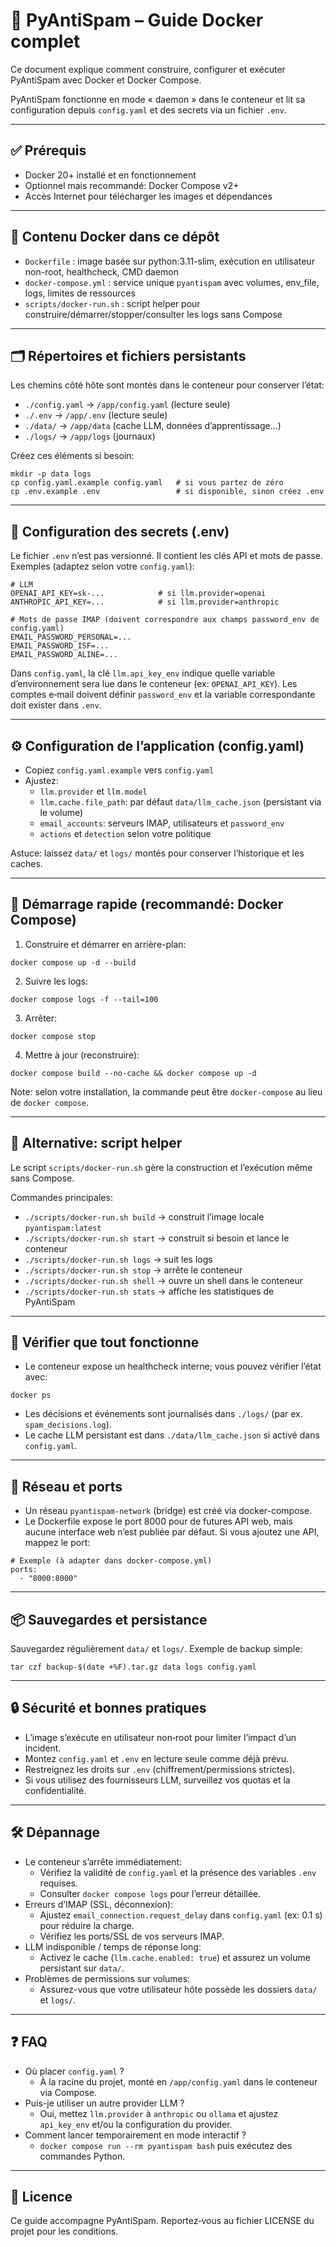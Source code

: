 # 🐳 PyAntiSpam – Guide Docker complet

Ce document explique comment construire, configurer et exécuter PyAntiSpam avec Docker et Docker Compose.

PyAntiSpam fonctionne en mode « daemon » dans le conteneur et lit sa configuration depuis `config.yaml` et des secrets via un fichier `.env`.

---

## ✅ Prérequis
- Docker 20+ installé et en fonctionnement
- Optionnel mais recommandé: Docker Compose v2+
- Accès Internet pour télécharger les images et dépendances

---

## 🧰 Contenu Docker dans ce dépôt
- `Dockerfile` : image basée sur python:3.11-slim, exécution en utilisateur non-root, healthcheck, CMD daemon
- `docker-compose.yml` : service unique `pyantispam` avec volumes, env_file, logs, limites de ressources
- `scripts/docker-run.sh` : script helper pour construire/démarrer/stopper/consulter les logs sans Compose

---

## 🗂️ Répertoires et fichiers persistants
Les chemins côté hôte sont montés dans le conteneur pour conserver l’état:
- `./config.yaml` → `/app/config.yaml` (lecture seule)
- `./.env` → `/app/.env` (lecture seule)
- `./data/` → `/app/data` (cache LLM, données d’apprentissage…)
- `./logs/` → `/app/logs` (journaux)

Créez ces éléments si besoin:

```
mkdir -p data logs
cp config.yaml.example config.yaml   # si vous partez de zéro
cp .env.example .env                 # si disponible, sinon créez .env
```

---

## 🔐 Configuration des secrets (.env)
Le fichier `.env` n’est pas versionné. Il contient les clés API et mots de passe.
Exemples (adaptez selon votre `config.yaml`):

```
# LLM
OPENAI_API_KEY=sk-...            # si llm.provider=openai
ANTHROPIC_API_KEY=...            # si llm.provider=anthropic

# Mots de passe IMAP (doivent correspondre aux champs password_env de config.yaml)
EMAIL_PASSWORD_PERSONAL=...
EMAIL_PASSWORD_ISF=...
EMAIL_PASSWORD_ALINE=...
```

Dans `config.yaml`, la clé `llm.api_key_env` indique quelle variable d’environnement sera lue dans le conteneur (ex: `OPENAI_API_KEY`). Les comptes e‑mail doivent définir `password_env` et la variable correspondante doit exister dans `.env`.

---

## ⚙️ Configuration de l’application (config.yaml)
- Copiez `config.yaml.example` vers `config.yaml`
- Ajustez:
  - `llm.provider` et `llm.model`
  - `llm.cache.file_path`: par défaut `data/llm_cache.json` (persistant via le volume)
  - `email_accounts`: serveurs IMAP, utilisateurs et `password_env`
  - `actions` et `detection` selon votre politique

Astuce: laissez `data/` et `logs/` montés pour conserver l’historique et les caches.

---

## 🚀 Démarrage rapide (recommandé: Docker Compose)
1) Construire et démarrer en arrière-plan:

```
docker compose up -d --build
```

2) Suivre les logs:
```
docker compose logs -f --tail=100
```

3) Arrêter:
```
docker compose stop
```

4) Mettre à jour (reconstruire):
```
docker compose build --no-cache && docker compose up -d
```

Note: selon votre installation, la commande peut être `docker-compose` au lieu de `docker compose`.

---

## 🔁 Alternative: script helper
Le script `scripts/docker-run.sh` gère la construction et l’exécution même sans Compose.

Commandes principales:
- `./scripts/docker-run.sh build`  → construit l’image locale `pyantispam:latest`
- `./scripts/docker-run.sh start`  → construit si besoin et lance le conteneur
- `./scripts/docker-run.sh logs`   → suit les logs
- `./scripts/docker-run.sh stop`   → arrête le conteneur
- `./scripts/docker-run.sh shell`  → ouvre un shell dans le conteneur
- `./scripts/docker-run.sh stats`  → affiche les statistiques de PyAntiSpam

---

## 🧪 Vérifier que tout fonctionne
- Le conteneur expose un healthcheck interne; vous pouvez vérifier l’état avec:

```
docker ps
```

- Les décisions et événements sont journalisés dans `./logs/` (par ex. `spam_decisions.log`).
- Le cache LLM persistant est dans `./data/llm_cache.json` si activé dans `config.yaml`.

---

## 🧱 Réseau et ports
- Un réseau `pyantispam-network` (bridge) est créé via docker-compose.
- Le Dockerfile expose le port 8000 pour de futures API web, mais aucune interface web n’est publiée par défaut. Si vous ajoutez une API, mappez le port:

```
# Exemple (à adapter dans docker-compose.yml)
ports:
  - "8000:8000"
```

---

## 📦 Sauvegardes et persistance
Sauvegardez régulièrement `data/` et `logs/`. Exemple de backup simple:

```
tar czf backup-$(date +%F).tar.gz data logs config.yaml
```

---

## 🔒 Sécurité et bonnes pratiques
- L’image s’exécute en utilisateur non‑root pour limiter l’impact d’un incident.
- Montez `config.yaml` et `.env` en lecture seule comme déjà prévu.
- Restreignez les droits sur `.env` (chiffrement/permissions strictes).
- Si vous utilisez des fournisseurs LLM, surveillez vos quotas et la confidentialité.

---

## 🛠️ Dépannage
- Le conteneur s’arrête immédiatement:
  - Vérifiez la validité de `config.yaml` et la présence des variables `.env` requises.
  - Consulter `docker compose logs` pour l’erreur détaillée.
- Erreurs d’IMAP (SSL, déconnexion):
  - Ajustez `email_connection.request_delay` dans `config.yaml` (ex: 0.1 s) pour réduire la charge.
  - Vérifiez les ports/SSL de vos serveurs IMAP.
- LLM indisponible / temps de réponse long:
  - Activez le cache (`llm.cache.enabled: true`) et assurez un volume persistant sur `data/`.
- Problèmes de permissions sur volumes:
  - Assurez-vous que votre utilisateur hôte possède les dossiers `data/` et `logs/`.

---

## ❓ FAQ
- Où placer `config.yaml` ?
  - À la racine du projet, monté en `/app/config.yaml` dans le conteneur via Compose.
- Puis-je utiliser un autre provider LLM ?
  - Oui, mettez `llm.provider` à `anthropic` ou `ollama` et ajustez `api_key_env` et/ou la configuration du provider.
- Comment lancer temporairement en mode interactif ?
  - `docker compose run --rm pyantispam bash` puis exécutez des commandes Python.

---

## 📄 Licence
Ce guide accompagne PyAntiSpam. Reportez‑vous au fichier LICENSE du projet pour les conditions.
